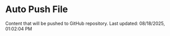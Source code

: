 # Auto Push File

Content that will be pushed to GitHub repository.
Last updated: 08/18/2025, 01:02:04 PM